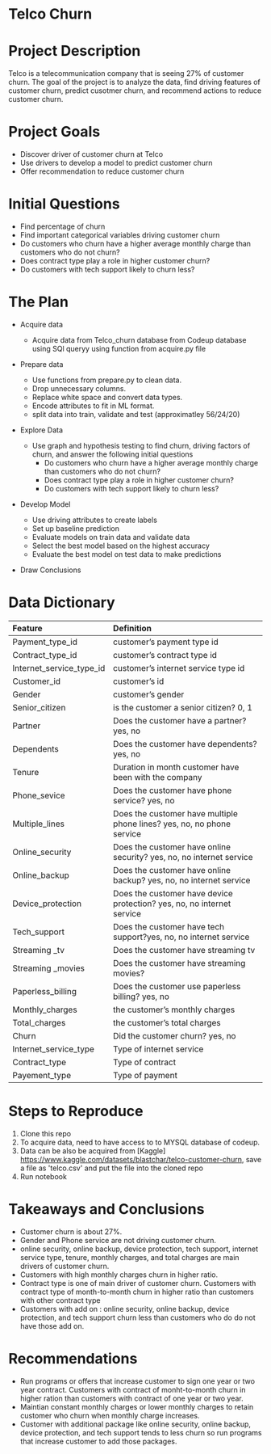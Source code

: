 # Telco Churn

# Project Description

Telco is a telecommunication company that is seeing 27%  of customer churn. The goal of the project is to analyze the data, find driving features of customer churn, predict cusotmer churn, and recommend actions to reduce customer churn.  

# Project Goals
* Discover driver of customer churn at Telco
* Use drivers to develop a model to predict customer churn
* Offer recommendation to reduce customer churn

# Initial Questions
* Find percentage of churn
* Find important categorical variables driving customer churn
* Do customers who churn have a higher average monthly charge than customers who do not churn?
* Does contract type play a role in higher customer churn?
* Do customers with tech support likely to churn less?

# The Plan

* Acquire data
    * Acquire data from Telco_churn database from Codeup database using SQl queryy using function from acquire.py file

* Prepare data
    * Use functions from prepare.py to clean data. 
    * Drop unnecessary columns. 
    * Replace white space and convert data types.
    * Encode attributes to fit in ML format.
    * split data into train, validate and test (approximatley 56/24/20)

* Explore Data
    * Use graph and hypothesis testing to find churn, driving factors of churn, and answer the following initial questions
        * Do customers who churn have a higher average monthly charge than customers who do not churn?
        * Does contract type play a role in higher customer churn?
        * Do customers with tech support likely to churn less?

* Develop Model
    * Use driving attributes to create labels
    * Set up baseline prediction
    * Evaluate models on train data and validate data
    * Select the best model based on the highest accuracy 
    * Evaluate the best model on test data to make predictions

* Draw Conclusions

# Data Dictionary
| Feature | Definition |
|:--------|:-----------|
Payment_type_id|customer’s payment type id| 1, 2, 3, 4|
| Contract_type_id| customer’s contract type id| 1, 2, 3|
| Internet_service_type_id| customer’s internet service type id| 1, 2, ,3, 4|
|  Customer_id| customer’s id|
|  Gender| customer’s gender| male, female|
|  Senior_citizen| is the customer a senior citizen? 0, 1|
|  Partner| Does the customer have a partner? yes, no|
|  Dependents| Does the customer have dependents? yes, no|
|  Tenure| Duration in month customer have been with the company|
|  Phone_sevice| Does the customer have phone service? yes, no|
|  Multiple_lines | Does the customer have multiple phone lines? yes, no, no phone service|
|  Online_security| Does the customer have online security? yes, no, no internet service|
|  Online_backup| Does the customer have online backup? yes, no, no internet service|
|  Device_protection| Does the customer have device protection? yes, no, no internet service|
|  Tech_support| Does the customer have tech support?yes, no, no internet service|
|  Streaming _tv| Does the customer have streaming tv| yes, no, no internet service|
|  Streaming _movies| Does the customer have streaming movies?| yes, no, no internet service|
|  Paperless_billing| Does the customer use paperless billing? yes, no|
|  Monthly_charges| the customer’s monthly charges|
|  Total_charges| the customer’s total charges|
|  Churn| Did the customer churn? yes, no|
|  Internet_service_type| Type of internet service| fiber, DSL, none|
|  Contract_type| Type of contract| two year, one year, month-to-month|
|  Payement_type| Type of payment| electronic, mailed check, bank transfer (automatic), credit card (automatic)|

# Steps to Reproduce
1. Clone this repo 
2. To acquire data, need to have access to to MYSQL database of codeup. 
3. Data can be also be acquired from [Kaggle] https://www.kaggle.com/datasets/blastchar/telco-customer-churn, save a file as 'telco.csv' and put the file into the cloned repo 
5. Run notebook

# Takeaways and Conclusions
* Customer churn is about 27%.
* Gender and Phone service are not driving customer churn.
* online security, online backup, device protection, tech support, internet service type, tenure, monthly charges, and total charges are main drivers of customer churn.
* Customers with high monthly charges churn in higher ratio.
* Contract type is one of main driver of customer churn. Customers with contract type of month-to-month churn in higher ratio than customers with other contract type
* Customers with add on : online security, online backup, device protection, and tech support churn less than customers who do do not have those add on.

# Recommendations
* Run programs or offers that increase customer to sign one year or two year contract. Customers with contract of monht-to-month churn in higher ration than customers with contract of one year or two year.
* Maintian constant monthly charges or lower monthly charges to retain customer who churn when monthly charge increases.
* Customer with additional package like online security, online backup, device protection, and tech support tends to less churn so run programs that increase customer to add those packages.








